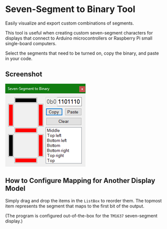 # Seven-Segment to Binary Tool

Easily visualize and export custom combinations of segments.

This tool is useful when creating custom seven-segment characters for displays that connect to Arduino microcontrollers or Raspberry Pi small single-board computers.

Select the segments that need to be turned on, copy the binary, and paste in your code.

## Screenshot

![screenshot](media/screenshot.png)

## How to Configure Mapping for Another Display Model

Simply drag and drop the items in the `ListBox` to reorder them. The topmost item represents the segment that maps to the first bit of the output.

(The program is configured out-of-the-box for the `TM1637` seven-segment display.)
